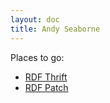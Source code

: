 ```yaml
---
layout: doc
title: Andy Seaborne
---
```


Places to go:

* [RDF Thrift](/rdf-thrift)
* [RDF Patch](/rdf-patch)
